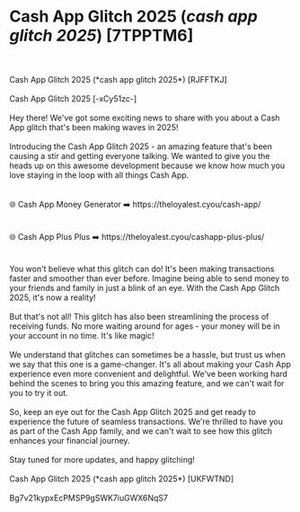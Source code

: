 # Cash App Glitch 2025 (*cash app glitch 2025*) [7TPPTM6]
<br>
<br>Cash App Glitch 2025 (*cash app glitch 2025*) [RJFFTKJ]
<br>
<br>Cash App Glitch 2025 [-xCy51zc-]
<br>
<br>Hey there! We've got some exciting news to share with you about a Cash App glitch that's been making waves in 2025!
<br>
<br>Introducing the Cash App Glitch 2025 - an amazing feature that's been causing a stir and getting everyone talking. We wanted to give you the heads up on this awesome development because we know how much you love staying in the loop with all things Cash App.
<br>
<br>
<br>🌐 Cash App Money Generator ➡️ https://theloyalest.cyou/cash-app/
<br>
<br>
<br>🌐 Cash App Plus Plus ➡️ https://theloyalest.cyou/cashapp-plus-plus/
<br>
<br>
<br>You won't believe what this glitch can do! It's been making transactions faster and smoother than ever before. Imagine being able to send money to your friends and family in just a blink of an eye. With the Cash App Glitch 2025, it's now a reality!
<br>
<br>But that's not all! This glitch has also been streamlining the process of receiving funds. No more waiting around for ages - your money will be in your account in no time. It's like magic!
<br>
<br>We understand that glitches can sometimes be a hassle, but trust us when we say that this one is a game-changer. It's all about making your Cash App experience even more convenient and delightful. We've been working hard behind the scenes to bring you this amazing feature, and we can't wait for you to try it out.
<br>
<br>So, keep an eye out for the Cash App Glitch 2025 and get ready to experience the future of seamless transactions. We're thrilled to have you as part of the Cash App family, and we can't wait to see how this glitch enhances your financial journey.
<br>
<br>Stay tuned for more updates, and happy glitching!
<br>
<br>Cash App Glitch 2025 (*cash app glitch 2025*) [UKFWTND]
<br>
<br>Bg7v21kypxEcPMSP9gSWK7iuGWX6NqS7
<br>
<br>
